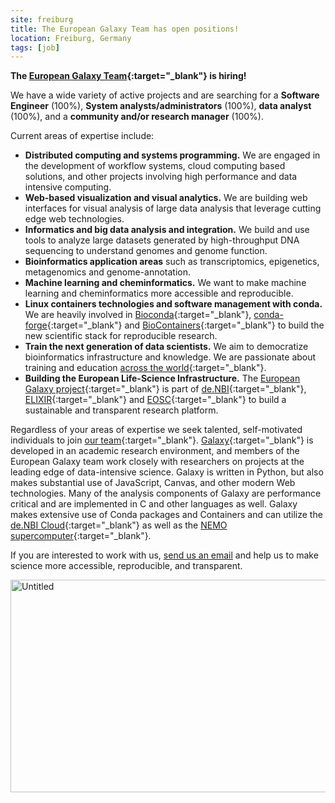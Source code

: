 ```yaml
---
site: freiburg
title: The European Galaxy Team has open positions!
location: Freiburg, Germany
tags: [job]
---
```


**The [European Galaxy Team](https://usegalaxy-eu.github.io/freiburg){:target="_blank"} is hiring!**

We have a wide variety of active projects and are searching for a **Software Engineer** (100%), **System analysts/administrators** (100%), **data analyst** (100%), and a **community and/or research manager** (100%).

Current areas of expertise include:

- **Distributed computing and systems programming.** We are engaged in the development of workflow systems, cloud computing based solutions, and other projects involving high performance and data intensive computing.
- **Web-based visualization and visual analytics.** We are building web interfaces for visual analysis of large data analysis that leverage cutting edge web technologies.
- **Informatics and big data analysis and integration.** We build and use tools to analyze large datasets generated by high-throughput DNA sequencing to understand genomes and genome function.
- **Bioinformatics application areas** such as transcriptomics, epigenetics, metagenomics and genome-annotation.
- **Machine learning and cheminformatics.** We want to make machine learning and cheminformatics more accessible and reproducible. 
- **Linux containers technologies and software management with conda.** We are heavily involved in [Bioconda](https://bioconda.github.io){:target="_blank"}, [conda-forge](https://conda-forge.org){:target="_blank"} and [BioContainers](https://biocontainers.pro){:target="_blank"} to build the new scientific stack for reproducible research.
- **Train the next generation of data scientists.** We aim to democratize bioinformatics infrastructure and knowledge. We are passionate about training and education [across the world](https://galaxyproject.eu/freiburg/events){:target="_blank"}.
- **Building the European Life-Science Infrastructure.** The [European Galaxy project](https://usegalaxy.eu){:target="_blank"} is part of [de.NBI](https://www.denbi.de){:target="_blank"}, [ELIXIR](https://www.elixir-europe.org){:target="_blank"} and [EOSC](https://ec.europa.eu/research/openscience/index.cfm?pg=open-science-cloud){:target="_blank"} to build a sustainable and transparent research platform.

Regardless of your areas of expertise we seek talented, self-motivated individuals to join [our team](https://galaxyproject.eu/freiburg/people){:target="_blank"}. [Galaxy](https://galaxyproject.org){:target="_blank"} is developed in an academic research environment, and members of the European Galaxy team work closely with researchers on projects at the leading edge of data-intensive science. Galaxy is written in Python, but also makes substantial use of JavaScript, Canvas, and other modern Web technologies. Many of the analysis components of Galaxy are performance critical and are implemented in C and other languages as well. Galaxy makes extensive use of Conda packages and Containers and can utilize the [de.NBI Cloud](https://www.denbi.de/cloud){:target="_blank"} as well as the [NEMO supercomputer](https://www.hpc.uni-freiburg.de/nemo){:target="_blank"}.

If you are interested to work with us, [send us an email](mailto:bioinf-jobs@informatik.uni-freiburg.de) and help us to make science more accessible, reproducible, and transparent.


<div class="multiple-img">
<a data-flickr-embed="true"  href="https://www.flickr.com/photos/134305289@N03/31768905991/in/album-72157671198874931/" title="Untitled"><img src="https://farm1.staticflickr.com/366/31768905991_508703bbeb_k.jpg" width="512" height="340" alt="Untitled"></a>
</div>
